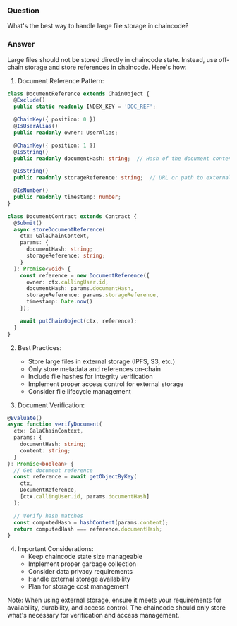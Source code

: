 ### Question


What's the best way to handle large file storage in chaincode?


### Answer


Large files should not be stored directly in chaincode state. Instead, use off-chain storage and store references in chaincode. Here's how:

1. Document Reference Pattern:
```typescript
class DocumentReference extends ChainObject {
  @Exclude()
  public static readonly INDEX_KEY = 'DOC_REF';

  @ChainKey({ position: 0 })
  @IsUserAlias()
  public readonly owner: UserAlias;

  @ChainKey({ position: 1 })
  @IsString()
  public readonly documentHash: string;  // Hash of the document contents

  @IsString()
  public readonly storageReference: string;  // URL or path to external storage

  @IsNumber()
  public readonly timestamp: number;
}

class DocumentContract extends Contract {
  @Submit()
  async storeDocumentReference(
    ctx: GalaChainContext,
    params: {
      documentHash: string;
      storageReference: string;
    }
  ): Promise<void> {
    const reference = new DocumentReference({
      owner: ctx.callingUser.id,
      documentHash: params.documentHash,
      storageReference: params.storageReference,
      timestamp: Date.now()
    });

    await putChainObject(ctx, reference);
  }
}
```

2. Best Practices:
   - Store large files in external storage (IPFS, S3, etc.)
   - Only store metadata and references on-chain
   - Include file hashes for integrity verification
   - Implement proper access control for external storage
   - Consider file lifecycle management

3. Document Verification:
```typescript
@Evaluate()
async function verifyDocument(
  ctx: GalaChainContext,
  params: {
    documentHash: string;
    content: string;
  }
): Promise<boolean> {
  // Get document reference
  const reference = await getObjectByKey(
    ctx,
    DocumentReference,
    [ctx.callingUser.id, params.documentHash]
  );

  // Verify hash matches
  const computedHash = hashContent(params.content);
  return computedHash === reference.documentHash;
}
```

4. Important Considerations:
   - Keep chaincode state size manageable
   - Implement proper garbage collection
   - Consider data privacy requirements
   - Handle external storage availability
   - Plan for storage cost management

Note: When using external storage, ensure it meets your requirements for availability, durability, and access control. The chaincode should only store what's necessary for verification and access management.